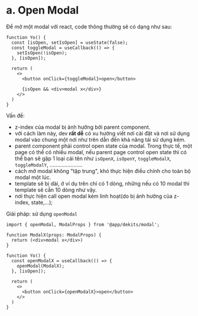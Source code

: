 # a. Open Modal
Để mở một modal với react, code thông thường sẽ có dạng như sau:

```tsx
function Yo() {
  const [isOpen, setIsOpen] = useState(false);
  const toggleModal = useCallback(() => {
    setIsOpen(!isOpen);
  }, [isOpen]);

  return (
    <>
      <button onClick={toggleModal}>open</button>

      {isOpen && <div>modal x</div>}
    </>
  )
}
```

Vấn đề:
- z-index của modal bị ảnh hưởng bởi parent component.
- với cách làm này, dev **rất dễ** có xu hướng viết nơi cài đặt và nơi sử dụng modal vào chung một nơi như trên dẫn đến khả năng tái sử dụng kém.
- parent component phải control open state của modal. Trong thực tế, một page có thể có nhiều modal, nếu parent page control open state thì có thể bạn sẽ gặp 1 loại cái tên như `isOpenX`, `isOpenY`, `toggleModalX`, `toggleModalY`, ......................
- cách mở modal không "tập trung", khó thực hiện điều chỉnh cho toàn bộ modal một lúc.
- template sẽ bị dài, ở ví dụ trên chỉ có 1 dòng, những nếu có 10 modal thì template sẽ cần 10 dòng như vậy.
- nơi thực hiện call open modal kém linh hoạt(do bị ảnh hưởng của z-index, state,...);

Giải pháp: sử dụng `openModal`

```tsx
import { openModal, ModalProps } from '@app/dekits/modal';

function ModalX(props: ModalProps) {
  return (<div>modal x</div>)
} 

function Yo() {
  const openModalX = useCallback(() => {
    openModal(ModalX);
  }, [isOpen]);

  return (
    <>
      <button onClick={openModalX}>open</button>
    </>
  )
}
```